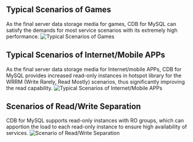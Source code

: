 ## Typical Scenarios of Games
As the final server data storage media for games, CDB for MySQL can satisfy the demands for most service scenarios with its extremely high performance.
![Typical Scenarios of Games](https://mccdn.qcloud.com/static/img/f52f70e15dcd04854106480e29311927/1.png)

## Typical Scenarios of Internet/Mobile APPs
As the final server data storage media for Internet/mobile APPs, CDB for MySQL provides increased read-only instances in hotspot library for the WRRM (Write Rarely, Read Mostly) scenarios, thus significantly improving the read capability.
![Typical Scenarios of Internet/Mobile APPs](https://mccdn.qcloud.com/static/img/40c007f31d12f8650da73c33b2b356d3/2.png)

## Scenarios of Read/Write Separation
CDB for MySQL supports read-only instances with RO groups, which can apportion the load to each read-only instance to ensure high availability of services.
![Scenario of Read/Write Separation](https://mccdn.qcloud.com/static/img/8411ebadd069bca7cc242c476df0bc45/3.png)

